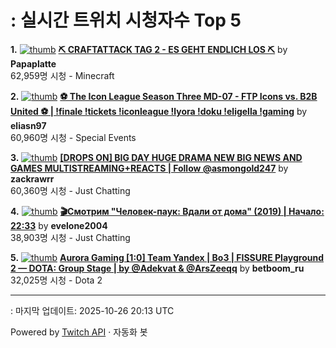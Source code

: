 # : 실시간 트위치 시청자수 Top 5

**1.** [![thumb](https://static-cdn.jtvnw.net/previews-ttv/live_user_papaplatte-320x180.jpg)](https://twitch.tv/Papaplatte)
**[⛏️ CRAFTATTACK TAG 2 - ES GEHT ENDLICH LOS ⛏️](https://twitch.tv/Papaplatte)** by **Papaplatte**<br>62,959명 시청  - Minecraft

**2.** [![thumb](https://static-cdn.jtvnw.net/previews-ttv/live_user_eliasn97-320x180.jpg)](https://twitch.tv/eliasn97)
**[⚽️ The Icon League Season Three MD-07 - FTP Icons vs. B2B United ⚽️ | !finale !tickets !iconleague !lyora !doku !eligella !gaming](https://twitch.tv/eliasn97)** by **eliasn97**<br>60,960명 시청  - Special Events

**3.** [![thumb](https://static-cdn.jtvnw.net/previews-ttv/live_user_zackrawrr-320x180.jpg)](https://twitch.tv/zackrawrr)
**[[DROPS ON] BIG DAY HUGE DRAMA NEW BIG NEWS AND GAMES  MULTISTREAMING+REACTS | Follow  @asmongold247](https://twitch.tv/zackrawrr)** by **zackrawrr**<br>60,360명 시청  - Just Chatting

**4.** [![thumb](https://static-cdn.jtvnw.net/previews-ttv/live_user_evelone2004-320x180.jpg)](https://twitch.tv/evelone2004)
**[🎬Смотрим "Человек-паук: Вдали от дома" (2019) | Начало: 22:33](https://twitch.tv/evelone2004)** by **evelone2004**<br>38,903명 시청  - Just Chatting

**5.** [![thumb](https://static-cdn.jtvnw.net/previews-ttv/live_user_betboom_ru-320x180.jpg)](https://twitch.tv/betboom_ru)
**[Aurora Gaming [1:0] Team Yandex | Bo3 | FISSURE Playground 2 — DOTA: Group Stage | by @Adekvat & @ArsZeeqq](https://twitch.tv/betboom_ru)** by **betboom_ru**<br>32,025명 시청  - Dota 2


---
: 마지막 업데이트: 2025-10-26 20:13 UTC

Powered by [Twitch API](https://dev.twitch.tv/docs/api/reference) · 자동화 봇